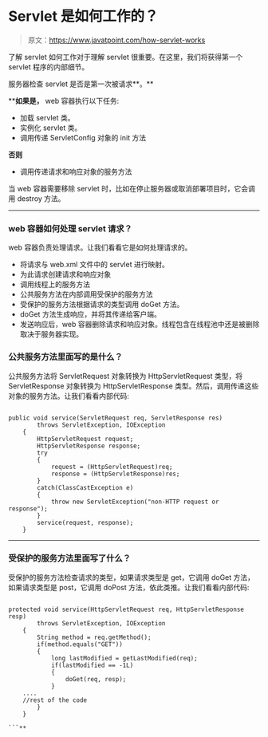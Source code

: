 # Servlet 是如何工作的？

> 原文：<https://www.javatpoint.com/how-servlet-works>

了解 servlet 如何工作对于理解 servlet 很重要。在这里，我们将获得第一个 servlet 程序的内部细节。

服务器检查 servlet 是否是第一次被请求**。**

 ****如果是，** web 容器执行以下任务:

*   加载 servlet 类。
*   实例化 servlet 类。
*   调用传递 ServletConfig 对象的 init 方法

**否则**

*   调用传递请求和响应对象的服务方法

当 web 容器需要移除 servlet 时，比如在停止服务器或取消部署项目时，它会调用 destroy 方法。

* * *

### web 容器如何处理 servlet 请求？

web 容器负责处理请求。让我们看看它是如何处理请求的。

*   将请求与 web.xml 文件中的 servlet 进行映射。
*   为此请求创建请求和响应对象
*   调用线程上的服务方法
*   公共服务方法在内部调用受保护的服务方法
*   受保护的服务方法根据请求的类型调用 doGet 方法。
*   doGet 方法生成响应，并将其传递给客户端。
*   发送响应后，web 容器删除请求和响应对象。线程包含在线程池中还是被删除取决于服务器实现。

### 公共服务方法里面写的是什么？

公共服务方法将 ServletRequest 对象转换为 HttpServletRequest 类型，将 ServletResponse 对象转换为 HttpServletResponse 类型。然后，调用传递这些对象的服务方法。让我们看看内部代码:

```

public void service(ServletRequest req, ServletResponse res)
        throws ServletException, IOException
    {
        HttpServletRequest request;
        HttpServletResponse response;
        try
        {
            request = (HttpServletRequest)req;
            response = (HttpServletResponse)res;
        }
        catch(ClassCastException e)
        {
            throw new ServletException("non-HTTP request or response");
        }
        service(request, response);
    }

```

* * *

### 受保护的服务方法里面写了什么？

受保护的服务方法检查请求的类型，如果请求类型是 get，它调用 doGet 方法，如果请求类型是 post，它调用 doPost 方法，依此类推。让我们看看内部代码:

```

protected void service(HttpServletRequest req, HttpServletResponse resp)
        throws ServletException, IOException
    {
        String method = req.getMethod();
        if(method.equals("GET"))
        {
            long lastModified = getLastModified(req);
            if(lastModified == -1L)
            {
                doGet(req, resp);
            } 
	....
	//rest of the code
        }
    }

```**